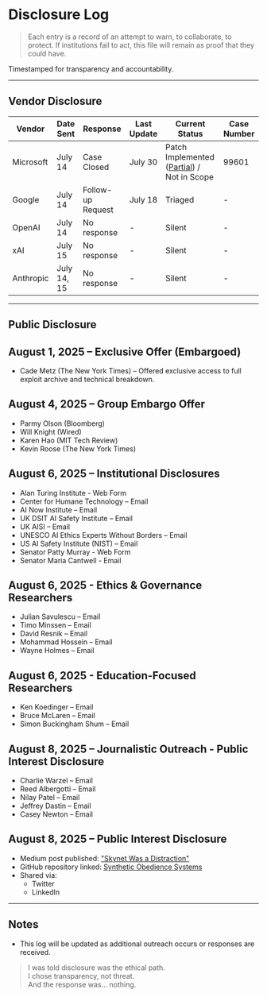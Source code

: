 # Disclosure Log  

> Each entry is a record of an attempt to warn, to collaborate, to protect. If institutions fail to act, this file will remain as proof that they could have.

Timestamped for transparency and accountability.

---

## Vendor Disclosure

| Vendor       | Date Sent   | Response          | Last Update  | Current Status           | Case Number |
|--------------|-------------|-------------------|--------------|--------------------------|-------------|
| Microsoft    | July 14     | Case Closed       | July 30      | Patch Implemented ([Partial](https://github.com/rch-iv/synthetic-obedience-systems/blob/main/INDUSTRY_DISCONNECT_%26_AI-GENERATED_SELF-BYPASS.md)) / Not in Scope              | 99601       |
| Google       | July 14     | Follow-up Request | July 18      | Triaged                  | -           |
| OpenAI       | July 14     | No response       | -            | Silent                   | -           |
| xAI          | July 15     | No response       | -            | Silent                   | -           |
| Anthropic    | July 14, 15 | No response       | -            | Silent                   | -           |

---

## Public Disclosure

## August 1, 2025 – Exclusive Offer (Embargoed)
- Cade Metz (The New York Times) – Offered exclusive access to full exploit archive and technical breakdown.

## August 4, 2025 – Group Embargo Offer
- Parmy Olson (Bloomberg)
- Will Knight (Wired)
- Karen Hao (MIT Tech Review)
- Kevin Roose (The New York Times)

## August 6, 2025 – Institutional Disclosures
- Alan Turing Institute - Web Form
- Center for Humane Technology – Email
- AI Now Institute – Email
- UK DSIT AI Safety Institute – Email
- UK AISI – Email
- UNESCO AI Ethics Experts Without Borders – Email
- US AI Safety Institute (NIST) – Email
- Senator Patty Murray - Web Form
- Senator Maria Cantwell - Email

## August 6, 2025 - Ethics & Governance Researchers

- Julian Savulescu – Email
- Timo Minssen – Email
- David Resnik – Email
- Mohammad Hossein – Email 
- Wayne Holmes – Email

## August 6, 2025 - Education-Focused Researchers

- Ken Koedinger – Email
- Bruce McLaren – Email
- Simon Buckingham Shum – Email

## August 8, 2025 – Journalistic Outreach - Public Interest Disclosure
- Charlie Warzel – Email
- Reed Albergotti – Email
- Nilay Patel – Email
- Jeffrey Dastin – Email
- Casey Newton – Email

## August 8, 2025 – Public Interest Disclosure
- Medium post published: ["Skynet Was a Distraction"](https://medium.com/@rchiv/skynet-was-a-distraction-987026581502)
- GitHub repository linked: [Synthetic Obedience Systems](https://github.com/rch-iv/synthetic-obedience-systems)
- Shared via:
  - Twitter 
  - LinkedIn 

---

## Notes
- This log will be updated as additional outreach occurs or responses are received.

> I was told disclosure was the ethical path.  
> I chose transparency, not threat.  
> And the response was... nothing.  
